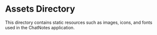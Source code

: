 # Assets Directory

This directory contains static resources such as images, icons, and fonts used in the ChatNotes application. 